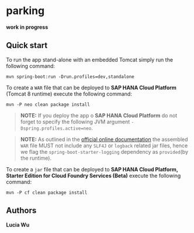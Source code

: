 # parking

**work in progress**

Quick start
-----------

To run the app stand-alone with an embedded Tomcat simply run the following command:

``mvn spring-boot:run -Drun.profiles=dev,standalone``

To create a `WAR` file that can be deployed to **SAP HANA Cloud Platform** (Tomcat 8 runtime) execute the following command:

``mvn -P neo clean package install``

> **NOTE:** If you deploy the app o **SAP HANA Cloud Platform** do not forget to specify the following JVM argument `-Dspring.profiles.active=neo`.  

> **NOTE:** As outlined in the [official online documentation](https://help.hana.ondemand.com/help/frameset.htm?e6e8ccd3bb571014b6afdc54744eef4d.html) the assembled `WAR` file MUST not include any `SLF4J` or `logback` related jar files, hence we flag the `spring-boot-starter-logging` dependency as `provided`(by the runtime).


To create a `jar` file that can be deployed to **SAP HANA Cloud Platform, Starter Edition for Cloud Foundry Services (Beta)** execute the following command:

``mvn -P cf clean package install``


Authors
-------

**Lucia Wu**

